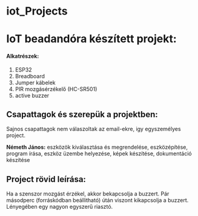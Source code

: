 # iot_Projects
# IoT beadandóra készített projekt:

#### Alkatrészek:

1. ESP32
2. Breadboard
3. Jumper kábelek
4. PIR mozgásérzékelő (HC-SR501)
5. active buzzer 

## Csapattagok és szerepük a projektben:

Sajnos csapattagok nem válaszoltak az email-ekre, igy egyszemélyes project.

 **Németh János:**
eszközök kiválasztása és megrendelése, eszközépítése, program írása, eszköz üzembe helyezése, képek készítése, dokumentáció készítése

## Project rövid leírása:

Ha a szenszor mozgást érzékel, akkor bekapcsolja a buzzert. Pár másodperc (forráskódban beállitható) útán viszont kikapcsolja a buzzert. 
Lényegében egy nagyon egyszerű riasztó.
